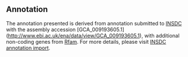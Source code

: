 
Annotation
----------

The annotation presented is derived from annotation submitted to
[INSDC](http://www.insdc.org) with the assembly accession [GCA\_009193605.1]
(http://www.ebi.ac.uk/ena/data/view/GCA_009193605.1),
with additional non-coding genes from
[Rfam](http://rfam.xfam.org/). For more details, please visit [INSDC
annotation import](http://ensemblgenomes.org/info/data/insdc_annotation).
